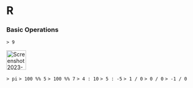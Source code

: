 # R

### Basic Operations

```> 9```

<img width="51" alt="Screenshot 2023-01-10 at 8 52 39 PM" src="https://user-images.githubusercontent.com/89007620/211591111-0586af80-abd3-46d9-ab5d-15ff264a50eb.png">


```> pi```
```> 100 %% 5```
```> 100 %% 7```
```> 4 : 10```
```> 5 : -5```
```> 1 / 0```
```> 0 / 0```
```> -1 / 0```
